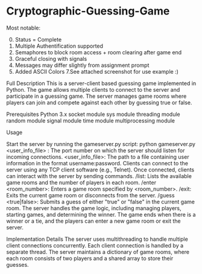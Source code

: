 # Cryptographic-Guessing-Game
Most notable:

0. Status = Complete
1. Multiple Authentification supported 
2. Semaphores to block room access + room clearing after game end
4. Graceful closing with signals
5. Messages may differ slightly from assignment prompt
6. Added ASCII Colors
7.See attached screenshot for use example :)

Full Description
This is a server-client based guessing game implemented in Python. The game allows multiple clients to connect to the server and participate in a guessing game. The server manages game rooms where players can join and compete against each other by guessing true or false.

Prerequisites
Python 3.x
socket module
sys module
threading module
random module
signal module
time module
multiprocessing module

Usage

Start the server by running the gameserver.py script: python gameserver.py <port> <user_info_file>
<port>: The port number on which the server should listen for incoming connections.
<user_info_file>: The path to a file containing user information in the format username:password.
Clients can connect to the server using any TCP client software (e.g., Telnet).
Once connected, clients can interact with the server by sending commands.
/list: Lists the available game rooms and the number of players in each room.
/enter <room_number>: Enters a game room specified by <room_number>.
/exit: Exits the current game room or disconnects from the server.
/guess <true|false>: Submits a guess of either "true" or "false" in the current game room.
The server handles the game logic, including managing players, starting games, and determining the winner.
The game ends when there is a winner or a tie, and the players can enter a new game room or exit the server.

Implementation Details
The server uses multithreading to handle multiple client connections concurrently. Each client connection is handled by a separate thread. The server maintains a dictionary of game rooms, where each room consists of two players and a shared array to store their guesses.
